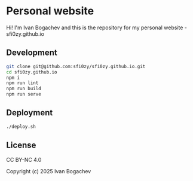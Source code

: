 # Personal website

Hi! I'm Ivan Bogachev and this is the repository for my personal website - sfi0zy.github.io

## Development

```sh
git clone git@github.com:sfi0zy/sfi0zy.github.io.git
cd sfi0zy.github.io
npm i
npm run lint
npm run build
npm run serve
```

## Deployment

```sh
./deploy.sh
```

## License

CC BY-NC 4.0

Copyright (c) 2025 Ivan Bogachev
